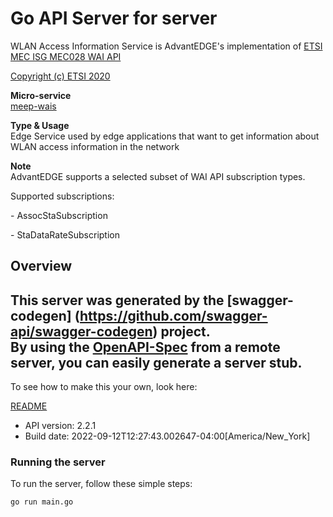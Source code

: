 # Go API Server for server

WLAN Access Information Service is AdvantEDGE's implementation of [ETSI MEC ISG MEC028 WAI API](http://www.etsi.org/deliver/etsi_gs/MEC/001_099/028/02.02.01_60/gs_MEC028v020201p.pdf) <p>[Copyright (c) ETSI 2020](https://forge.etsi.org/etsi-forge-copyright-notice.txt) <p>**Micro-service**<br>[meep-wais](https://github.com/InterDigitalInc/AdvantEDGE/tree/master/go-apps/meep-wais) <p>**Type & Usage**<br>Edge Service used by edge applications that want to get information about WLAN access information in the network <p>**Note**<br>AdvantEDGE supports a selected subset of WAI API subscription types. <p>Supported subscriptions: <p> - AssocStaSubscription <p> - StaDataRateSubscription

## Overview
This server was generated by the [swagger-codegen]
(https://github.com/swagger-api/swagger-codegen) project.  
By using the [OpenAPI-Spec](https://github.com/OAI/OpenAPI-Specification) from a remote server, you can easily generate a server stub.  
-

To see how to make this your own, look here:

[README](https://github.com/swagger-api/swagger-codegen/blob/master/README.md)

- API version: 2.2.1
- Build date: 2022-09-12T12:27:43.002647-04:00[America/New_York]


### Running the server
To run the server, follow these simple steps:

```
go run main.go
```

